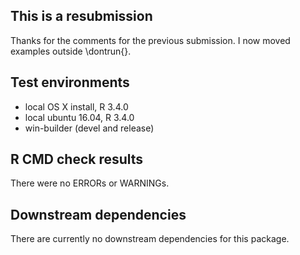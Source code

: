 ## This is a resubmission
Thanks for the comments for the previous submission. I now moved examples outside \dontrun{}. 

## Test environments
* local OS X install, R 3.4.0
* local ubuntu 16.04, R 3.4.0
* win-builder (devel and release)

## R CMD check results
There were no ERRORs or WARNINGs. 

## Downstream dependencies
There are currently no downstream dependencies for this package.
